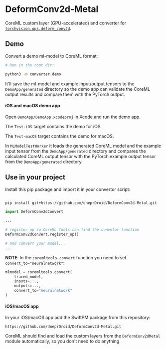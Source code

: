 # DeformConv2d-Metal

CoreML custom layer (GPU-accelerated) and converter for [`torchvision.ops.deform_conv2d`](https://pytorch.org/vision/main/generated/torchvision.ops.deform_conv2d.html).


## Demo 

Convert a demo ml-model to CoreML format:


``` bash 
# Run in the root dir:

python3 -m converter.demo
```
It'll save the ml-model and example input/output tensors to the `DemoApp/generated` directory 
so the demo app can validate the CoreML output results and compare them with the PyTorch output.

#### iOS and macOS demo app
Open `DemoApp/DemoApp.xcodeproj` in Xcode and run the demo app.

The `Test-iOS` target contains the demo for iOS.

The `Test-macOS` target contains the demo for macOS.

In `MLModelTestWorker` it loads the generated CoreML model and the example input tensor from the `DemoApp/generated` directory 
and compares the calculated CoreML output tensor with the PyTorch example output tensor from the `DemoApp/generated` directory. 


## Use in your project


Install this pip package and import it in your convertor script:

```bash 

pip install git+https://github.com/dneprDroid/DeformConv2d-Metal.git

```

```python
import DeformConv2dConvert

...

# register op so CoreML Tools can find the convetor function  
DeformConv2dConvert.register_op()

# and convert your model...
...

```

**NOTE**: In the `coremltools.convert` function you need to set `convert_to="neuralnetwork"`:

```python
mlmodel = coremltools.convert(
    traced_model,
    inputs=...,
    outputs=...,
    convert_to="neuralnetwork"
)
```
#### iOS/macOS app

In your iOS/macOS app add the SwiftPM package from this repository:

```
https://github.com/dneprDroid/DeformConv2d-Metal.git
```
CoreML should find and load the custom layers from the `DeformConv2dMetal` module automatically, so you don't need to do anything.  





